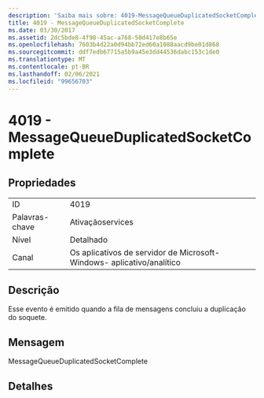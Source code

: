 ```yaml
---
description: 'Saiba mais sobre: 4019-MessageQueueDuplicatedSocketComplete'
title: 4019 - MessageQueueDuplicatedSocketComplete
ms.date: 03/30/2017
ms.assetid: 2dc5bde8-4f98-45ac-a768-50d417e8b65e
ms.openlocfilehash: 7603b4d22a0d94bb72ed60a1088aacd9be01d868
ms.sourcegitcommit: ddf7edb67715a5b9a45e3dd44536dabc153c1de0
ms.translationtype: MT
ms.contentlocale: pt-BR
ms.lasthandoff: 02/06/2021
ms.locfileid: "99656703"
---
```

# <a name="4019---messagequeueduplicatedsocketcomplete"></a>4019 - MessageQueueDuplicatedSocketComplete

## <a name="properties"></a>Propriedades  
  
|||  
|-|-|  
|ID|4019|  
|Palavras-chave|Ativaçãoservices|  
|Nível|Detalhado|  
|Canal|Os aplicativos de servidor de Microsoft-Windows- aplicativo/analítico|  
  
## <a name="description"></a>Descrição  

 Esse evento é emitido quando a fila de mensagens concluiu a duplicação do soquete.  
  
## <a name="message"></a>Mensagem  

 MessageQueueDuplicatedSocketComplete  
  
## <a name="details"></a>Detalhes
